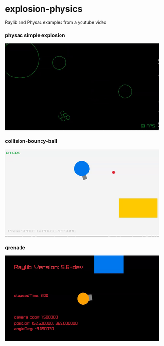 # explosion-physics
Raylib and Physac examples from a youtube video

### physac simple explosion

![](https://github.com/Joe-Bulfer/explosion-physics/blob/main/readme-gifs/simple-explosion-physac.gif)

### collision-bouncy-ball

![](https://github.com/Joe-Bulfer/explosion-physics/blob/main/readme-gifs/collision-bouncy-ball-gameplay.gif)

### grenade

![](https://github.com/Joe-Bulfer/explosion-physics/blob/main/readme-gifs/grenade-gameplay.gif)

